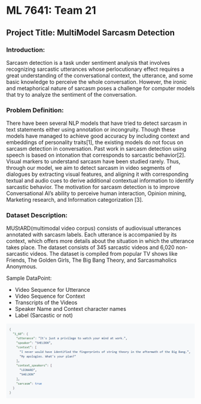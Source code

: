 # ML 7641: Team 21
## Project Title: MultiModel Sarcasm Detection

### Introduction:
Sarcasm detection is a task under sentiment analysis that involves recognizing sarcastic utterances whose perlocutionary effect requires a great understanding of the conversational context, the utterance, and some basic knowledge to perceive the whole conversation. However, the ironic and metaphorical nature of sarcasm poses a challenge for computer models that try to analyze the sentiment of the conversation.

### Problem Definition:
There have been several NLP models that have tried to detect sarcasm in text statements either using annotation or incongruity. Though these models have managed to achieve good accuracy by including context and embeddings of personality traits[1], the existing models do not focus on sarcasm detection in conversation. Past work in sarcasm detection using speech is based on intonation that corresponds to sarcastic behavior[2]. Visual markers to understand sarcasm have been studied rarely. Thus, through our model, we aim to detect sarcasm in video segments of dialogues by extracting visual features, and aligning it with corresponding textual and audio cues to derive additional contextual information to identify sarcastic behavior. The motivation for sarcasm detection is to improve Conversational AI’s ability to perceive human interaction, Opinion mining, Marketing research, and Information categorization [3]. 

### Dataset Description:
MUStARD(multimodal video corpus) consists of audiovisual utterances annotated with sarcasm labels. Each utterance is accompanied by its context, which offers more details about the situation in which the utterance takes place. The dataset consists of 345 sarcastic videos and 6,020 non-sarcastic videos. The dataset is compiled from popular TV shows like Friends, The Golden Girls, The Big Bang Theory, and Sarcasmaholics Anonymous. 

Sample DataPoint: 
- Video Sequence for Utterance
- Video Sequence for Context
- Transcripts of the Videos
- Speaker Name and Context character names
- Label (Sarcastic or not)

![My Image](Images/sample_json.png)


